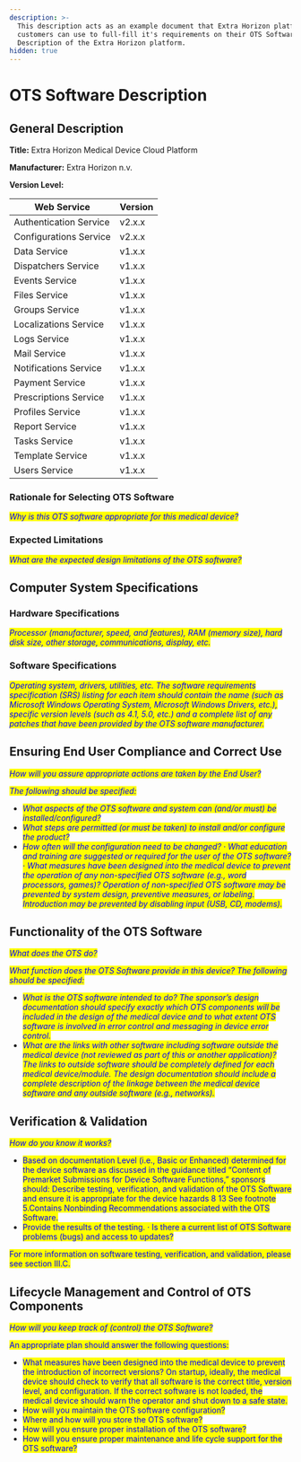 ```yaml
---
description: >-
  This description acts as an example document that Extra Horizon platform
  customers can use to full-fill it's requirements on their OTS Software
  Description of the Extra Horizon platform.
hidden: true
---
```


# OTS Software Description

## General Description

**Title:** Extra Horizon Medical Device Cloud Platform

**Manufacturer:** Extra Horizon n.v.

**Version Level:**

| Web Service            | Version |
| ---------------------- | ------- |
| Authentication Service | v2.x.x  |
| Configurations Service | v2.x.x  |
| Data Service           | v1.x.x  |
| Dispatchers Service    | v1.x.x  |
| Events Service         | v1.x.x  |
| Files Service          | v1.x.x  |
| Groups Service         | v1.x.x  |
| Localizations Service  | v1.x.x  |
| Logs Service           | v1.x.x  |
| Mail Service           | v1.x.x  |
| Notifications Service  | v1.x.x  |
| Payment Service        | v1.x.x  |
| Prescriptions Service  | v1.x.x  |
| Profiles Service       | v1.x.x  |
| Report Service         | v1.x.x  |
| Tasks Service          | v1.x.x  |
| Template Service       | v1.x.x  |
| Users Service          | v1.x.x  |

### Rationale for Selecting OTS Software

_<mark style="color:blue;">Why is this OTS software appropriate for this medical device?</mark>_

### Expected Limitations

_<mark style="color:blue;">What are the expected design limitations of the OTS software?</mark>_

## Computer System Specifications

### Hardware Specifications

_<mark style="color:blue;">Processor (manufacturer, speed, and features), RAM (memory size), hard disk size, other storage, communications, display, etc.</mark>_

### Software Specifications

_<mark style="color:blue;">Operating system, drivers, utilities, etc. The software requirements specification (SRS) listing for each item should contain the name (such as Microsoft Windows Operating System, Microsoft Windows Drivers, etc.), specific version levels (such as 4.1, 5.0, etc.) and a complete list of any patches that have been provided by the OTS software manufacturer.</mark>_

## Ensuring End User Compliance and Correct Use

_<mark style="color:blue;">How will you assure appropriate actions are taken by the End User?</mark>_

_<mark style="color:blue;">The following should be specified:</mark>_

* _<mark style="color:blue;">What aspects of the OTS software and system can (and/or must) be installed/configured?</mark>_
* _<mark style="color:blue;">What steps are permitted (or must be taken) to install and/or configure the product?</mark>_
* _<mark style="color:blue;">How often will the configuration need to be changed? · What education and training are suggested or required for the user of the OTS software? · What measures have been designed into the medical device to prevent the operation of any non-specified OTS software (e.g., word processors, games)? Operation of non-specified OTS software may be prevented by system design, preventive measures, or labeling. Introduction may be prevented by disabling input (USB, CD, modems).</mark>_

## Functionality of the OTS Software

_<mark style="color:blue;">What does the OTS do?</mark>_

_<mark style="color:blue;">What function does the OTS Software provide in this device? The following should be specified:</mark>_

* _<mark style="color:blue;">What is the OTS software intended to do? The sponsor’s design documentation should specify exactly which OTS components will be included in the design of the medical device and to what extent OTS software is involved in error control and messaging in device error control.</mark>_
* _<mark style="color:blue;">What are the links with other software including software outside the medical device (not reviewed as part of this or another application)? The links to outside software should be completely defined for each medical device/module. The design documentation should include a complete description of the linkage between the medical device software and any outside software (e.g., networks).</mark>_

## Verification & Validation

_<mark style="color:blue;">How do you know it works?</mark>_

* <mark style="color:blue;">Based on documentation Level (i.e., Basic or Enhanced) determined for the device software as discussed in the guidance titled “Content of Premarket Submissions for Device Software Functions,” sponsors should: Describe testing, verification, and validation of the OTS Software and ensure it is appropriate for the device hazards 8 13 See footnote 5.Contains Nonbinding Recommendations associated with the OTS Software.</mark>
* <mark style="color:blue;">Provide the results of the testing. · Is there a current list of OTS Software problems (bugs) and access to updates?</mark>&#x20;

<mark style="color:blue;">For more information on software testing, verification, and validation, please see section III.C.</mark>

## Lifecycle Management and Control of OTS Components

_<mark style="color:blue;">How will you keep track of (control) the OTS Software?</mark>_

<mark style="color:blue;">An appropriate plan should answer the following questions:</mark>

* <mark style="color:blue;">What measures have been designed into the medical device to prevent the introduction of incorrect versions? On startup, ideally, the medical device should check to verify that all software is the correct title, version level, and configuration. If the correct software is not loaded, the medical device should warn the operator and shut down to a safe state.</mark>
* <mark style="color:blue;">How will you maintain the OTS software configuration?</mark>
* <mark style="color:blue;">Where and how will you store the OTS software?</mark>
* <mark style="color:blue;">How will you ensure proper installation of the OTS software?</mark>
* <mark style="color:blue;">How will you ensure proper maintenance and life cycle support for the OTS software?</mark>

